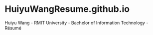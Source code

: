 # HuiyuWangResume.github.io
Huiyu Wang - RMIT University - Bachelor of Information Technology - Résumé
